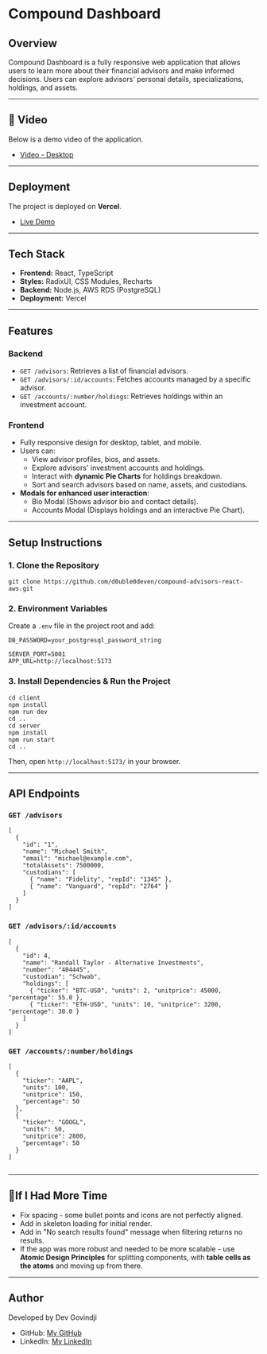 # Compound Dashboard

## Overview

Compound Dashboard is a fully responsive web application that allows users to learn more about their financial advisors and make informed decisions. Users can explore advisors' personal details, specializations, holdings, and assets.

---

## **🎥 Video**

Below is a demo video of the application.

- [Video - Desktop](https://youtu.be/LmBuaGtzRY0)

---

## Deployment

The project is deployed on **Vercel**.

- [Live Demo](https://compound-dashboard-f22r0dyci-dev94s-projects-9a098fa3.vercel.app)

---

## Tech Stack

- **Frontend:** React, TypeScript
- **Styles:** RadixUI, CSS Modules, Recharts
- **Backend:** Node.js, AWS RDS (PostgreSQL)
- **Deployment:** Vercel

---

## Features

### **Backend**

- `GET /advisors`: Retrieves a list of financial advisors.
- `GET /advisors/:id/accounts`: Fetches accounts managed by a specific advisor.
- `GET /accounts/:number/holdings`: Retrieves holdings within an investment account.

### **Frontend**

- Fully responsive design for desktop, tablet, and mobile.
- Users can:
  - View advisor profiles, bios, and assets.
  - Explore advisors' investment accounts and holdings.
  - Interact with **dynamic Pie Charts** for holdings breakdown.
  - Sort and search advisors based on name, assets, and custodians.
- **Modals for enhanced user interaction**:
  - Bio Modal (Shows advisor bio and contact details).
  - Accounts Modal (Displays holdings and an interactive Pie Chart).

---

## Setup Instructions

### **1. Clone the Repository**

```
git clone https://github.com/d0uble0deven/compound-advisors-react-aws.git
```

### **2. Environment Variables**

Create a `.env` file in the project root and add:

```
DB_PASSWORD=your_postgresql_password_string

SERVER_PORT=5001
APP_URL=http://localhost:5173
```

### **3. Install Dependencies & Run the Project**

```
cd client
npm install
npm run dev
cd ..
cd server
npm install
npm run start
cd ..
```

Then, open `http://localhost:5173/` in your browser.

---

## API Endpoints

### `GET /advisors`

```
[
  {
    "id": "1",
    "name": "Michael Smith",
    "email": "michael@example.com",
    "totalAssets": 7500000,
    "custodians": [
      { "name": "Fidelity", "repId": "1345" },
      { "name": "Vanguard", "repId": "2764" }
    ]
  }
]

```

### `GET /advisors/:id/accounts`

```
[
  {
    "id": 4,
    "name": "Randall Taylor - Alternative Investments",
    "number": "404445",
    "custodian": "Schwab",
    "holdings": [
      { "ticker": "BTC-USD", "units": 2, "unitprice": 45000, "percentage": 55.0 },
      { "ticker": "ETH-USD", "units": 10, "unitprice": 3200, "percentage": 30.0 }
    ]
  }
]
```

### `GET /accounts/:number/holdings`

```
[
  {
    "ticker": "AAPL",
    "units": 100,
    "unitprice": 150,
    "percentage": 50
  },
  {
    "ticker": "GOOGL",
    "units": 50,
    "unitprice": 2800,
    "percentage": 50
  }
]


```

---

## **🎉If I Had More Time**

- Fix spacing - some bullet points and icons are not perfectly aligned.
- Add in skeleton loading for initial render.
- Add in "No search results found" message when filtering returns no results.
- If the app was more robust and needed to be more scalable - use **Atomic Design Principles** for splitting components, with **table cells as the atoms** and moving up from there.

---

## Author

Developed by Dev Govindji

- GitHub: [My GitHub](https://github.com/d0uble0deven)
- LinkedIn: [My LinkedIn](https://linkedin.com/in/DevGovindji)
